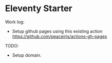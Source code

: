 # Eleventy Starter

Work log:

- Setup github pages using this existing action https://github.com/peaceiris/actions-gh-pages

TODO:

- Setup domain.
